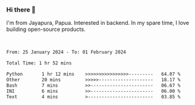 ### Hi there 👋

I'm from Jayapura, Papua. Interested in backend. In my spare time, I love building open-source products.

<br>

 
 <!--START_SECTION:waka-->

```txt
From: 25 January 2024 - To: 01 February 2024

Total Time: 1 hr 52 mins

Python       1 hr 12 mins    >>>>>>>>>>>>>>>>---------   64.07 %
Other        20 mins         >>>>>--------------------   18.17 %
Bash         7 mins          >>-----------------------   06.67 %
INI          6 mins          >>-----------------------   06.00 %
Text         4 mins          >------------------------   03.85 %
```

<!--END_SECTION:waka-->
